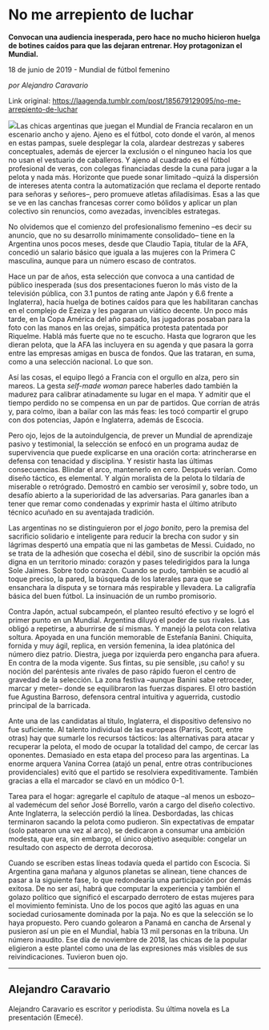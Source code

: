 # No me arrepiento de luchar

**Convocan una audiencia inesperada, pero hace no mucho hicieron huelga de botines caídos para que las dejaran entrenar. Hoy protagonizan el Mundial.**

18 de junio de 2019 - Mundial de fútbol femenino

_por Alejandro Caravario_

Link original: https://laagenda.tumblr.com/post/185679129095/no-me-arrepiento-de-luchar

![](https://64.media.tumblr.com/a3e3211906f0f05b1315579f1dd12b4f/4098adab9f447caf-77/s500x750/d05f5bfdcb4d9c529a71862ca58113e7a0e0c5ca.jpg)Las chicas argentinas que juegan el Mundial de Francia recalaron en un escenario ancho y ajeno. Ajeno es el fútbol, coto donde el varón, al menos en estas pampas, suele desplegar la cola, alardear destrezas y saberes conceptuales, además de ejercer la exclusión o el ninguneo hacia los que no usan el vestuario de caballeros. Y ajeno al cuadrado es el fútbol profesional de veras, con colegas financiadas desde la cuna para jugar a la pelota y nada más. Horizonte que puede sonar limitado –quizá la dispersión de intereses atenta contra la automatización que reclama el deporte rentado para señoras y señores–, pero promueve atletas afiladísimas. Esas a las que se ve en las canchas francesas correr como bólidos y aplicar un plan colectivo sin renuncios, como avezadas, invencibles estrategas.  

No olvidemos que el comienzo del profesionalismo femenino –es decir su anuncio, que no su desarrollo mínimamente consolidado– tiene en la Argentina unos pocos meses, desde que Claudio Tapia, titular de la AFA, concedió un salario básico que iguala a las mujeres con la Primera C masculina, aunque para un número escaso de contratos. 

Hace un par de años, esta selección que convoca a una cantidad de público inesperada (sus dos presentaciones fueron lo más visto de la televisión pública, con 3.1 puntos de rating ante Japón y 6.6 frente a Inglaterra), hacía huelga de botines caídos para que les habilitaran canchas en el complejo de Ezeiza y les pagaran un viático decente. Un poco más tarde, en la Copa América del año pasado, las jugadoras posaban para la foto con las manos en las orejas, simpática protesta patentada por Riquelme. Hablá más fuerte que no te escucho. Hasta que lograron que les dieran pelota, que la AFA las incluyera en su agenda y que pasara la gorra entre las empresas amigas en busca de fondos. Que las trataran, en suma, como a una selección nacional. Lo que son.  

Así las cosas, el equipo llegó a Francia con el orgullo en alza, pero sin mareos. La gesta *self-made woman* parece haberles dado también la madurez para calibrar atinadamente su lugar en el mapa. Y admitir que el tiempo perdido no se compensa en un par de partidos. Que corrían de atrás y, para colmo, iban a bailar con las más feas: les tocó compartir el grupo con dos potencias, Japón e Inglaterra, además de Escocia. 

Pero ojo, lejos de la autoindulgencia, de prever un Mundial de aprendizaje pasivo y testimonial, la selección se enfocó en un programa audaz de supervivencia que puede explicarse en una oración corta: atrincherarse en defensa con tenacidad y disciplina. Y resistir hasta las últimas consecuencias. Blindar el arco, mantenerlo en cero. Después verían. Como diseño táctico, es elemental. Y algún moralista de la pelota lo tildaría de miserable o retrógrado. Demostró en cambio ser verosímil y, sobre todo, un desafío abierto a la superioridad de las adversarias. Para ganarles iban a tener que remar como condenadas y exprimir hasta el último atributo técnico acuñado en su aventajada tradición. 


Las argentinas no se distinguieron por el *jogo bonito*, pero la premisa del sacrificio solidario e inteligente para reducir la brecha con sudor y sin lágrimas despertó una empatía que ni las gambetas de Messi. Cuidado, no se trata de la adhesión que cosecha el débil, sino de suscribir la opción más digna en un territorio minado: corazón y pases teledirigidos para la lunga Sole Jaimes. Sobre todo corazón. Cuando se pudo, también se acudió al toque preciso, la pared, la búsqueda de los laterales para que se ensanchara la disputa y se tornara más respirable y llevadera. La caligrafía básica del buen fútbol. La insinuación de un rumbo promisorio. 

Contra Japón, actual subcampeón, el planteo resultó efectivo y se logró el primer punto en un Mundial. Argentina diluyó el poder de sus rivales. Las obligó a repetirse, a aburrirse de sí mismas. Y manejó la pelota con relativa soltura. Apoyada en una función memorable de Estefanía Banini. Chiquita, fornida y muy ágil, replica, en versión femenina, la idea platónica del número diez patrio. Diestra, juega por izquierda pero engancha para afuera. En contra de la moda vigente. Sus fintas, su pie sensible, ¡su caño! y su noción del paréntesis ante rivales de paso rápido fueron el centro de gravedad de la selección. La zona festiva –aunque Banini sabe retroceder, marcar y meter– donde se equilibraron las fuerzas dispares. El otro bastión fue Agustina Barroso, defensora central intuitiva y aguerrida, custodio principal de la barricada.

Ante una de las candidatas al título, Inglaterra, el dispositivo defensivo no fue suficiente. Al talento individual de las europeas (Parris, Scott, entre otras) hay que sumarle los recursos tácticos: las alternativas para atacar y recuperar la pelota, el modo de ocupar la totalidad del campo, de cercar las oponentes. Demasiado en esta etapa del proceso para las argentinas. La enorme arquera Vanina Correa (atajó un penal, entre otras contribuciones providenciales) evitó que el partido se resolviera expeditivamente. También gracias a ella el marcador se clavó en un módico 0-1. 

Tarea para el hogar: agregarle el capítulo de ataque –al menos un esbozo– al vademécum del señor José Borrello, varón a cargo del diseño colectivo. Ante Inglaterra, la selección perdió la línea. Desbordadas, las chicas terminaron sacando la pelota como pudieron. Sin expectativas de empatar (solo patearon una vez al arco), se dedicaron a consumar una ambición modesta, que era, sin embargo, el único objetivo asequible: congelar un resultado con aspecto de derrota decorosa. 

Cuando se escriben estas líneas todavía queda el partido con Escocia. Si Argentina gana mañana y algunos planetas se alinean, tiene chances de pasar a la siguiente fase, lo que redondearía una participación por demás exitosa. De no ser así, habrá que computar la experiencia y también el golazo político que significó el escarpado derrotero de estas mujeres para el movimiento feminista. Uno de los pocos que agitó las aguas en una sociedad curiosamente dominada por la paja. No es que la selección se lo haya propuesto. Pero cuando golearon a Panamá en cancha de Arsenal y pusieron así un pie en el Mundial, había 13 mil personas en la tribuna. Un número inaudito. Ese día de noviembre de 2018, las chicas de la popular eligieron a este plantel como una de las expresiones más visibles de sus reivindicaciones. Tuvieron buen ojo.

  




---

Alejandro Caravario
-------------------

 Alejandro Caravario es escritor y periodista. Su última novela es La presentación (Emecé).



